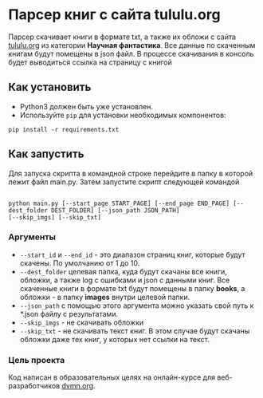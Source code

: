 # Парсер книг с сайта tululu.org

Парсер скачивает книги в формате txt, а также их обложи с сайта [tululu.org](https://tululu.org/l55/) из категории
**Научная фантастика**. Все данные по скаченным книгам будут помещены в json файл. В процессе скачивания в консоль будет
выводиться ссылка на страницу с книгой

## Как установить

- Python3 должен быть уже установлен.
- Используйте `pip` для установки необходимых компонентов:

```
pip install -r requirements.txt
```

## Как запустить

Для запуска скрипта в командной строке перейдите в папку в которой лежит файл main.py. Затем запустите
скрипт следующей командой

```

python main.py [--start_page START_PAGE] [--end_page END_PAGE] [--dest_folder DEST_FOLDER] [--json_path JSON_PATH] 
[--skip_imgs] [--skip_txt] 

``` 

### Аргументы

- `--start_id` и `--end_id` - это диапазон страниц книг, которые будут скачены. По умолчанию от 1 до 10.
- `--dest_folder` целевая папка, куда будут скачаны все книги, обложки, а также log с ошибками и json с данными книг.
  Все скаченные книги в формате txt будут помещены в папку **books**, а обложки - в папку **images** внутри целевой
  папки.
- `--json_path` с помощью этого аргумента можно указать свой путь к *.json файлу с результатами.
- `--skip_imgs` - не скачивать обложки
- `--skip_txt` - не скачивать текст книг. В этом случае будут скачаны обложки даже тех книг, у которых нет ссылки на
  текст.

### Цель проекта

Код написан в образовательных целях на онлайн-курсе для веб-разработчиков [dvmn.org](https://dvmn.org/).
